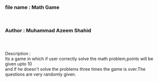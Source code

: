 <h3>file name : Math Game</h3>
<br>
<h3>Author : Muhammad Azeem Shahid</h3>
<br>
<h3></h3>Description :</h3>
<br>
Its a game in which if  user correctly solve the math problem,points will be given upto 10 <br>
and if he doesn't solve the problems three times the game is over.The questions are very randomly given.
